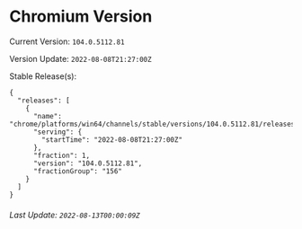 # Chromium Version

Current Version: `104.0.5112.81`

Version Update: `2022-08-08T21:27:00Z`

Stable Release(s):
```
{
  "releases": [
    {
      "name": "chrome/platforms/win64/channels/stable/versions/104.0.5112.81/releases/1659994020",
      "serving": {
        "startTime": "2022-08-08T21:27:00Z"
      },
      "fraction": 1,
      "version": "104.0.5112.81",
      "fractionGroup": "156"
    }
  ]
}
```

###### Last Update: `2022-08-13T00:00:09Z`
